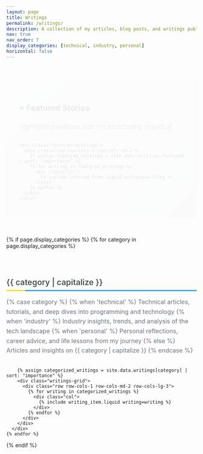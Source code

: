 ```yaml
---
layout: page
title: Writings
permalink: /writings/
description: A collection of my articles, blog posts, and writings published on external platforms like Medium.
nav: true
nav_order: 7
display_categories: [technical, industry, personal]
horizontal: false
---
```


<!-- pages/writings.md - External Writings -->
<div class="writings">
  
  <!-- Featured Writings Section -->
  <div class="featured-section">
    <h2 class="section-title">⭐ Featured Stories</h2>
    <p class="section-description">Highlighted articles that I'm particularly proud of</p>
    
    <div class="featured-writings">
      <div class="row row-cols-1 row-cols-md-2">
        {% assign featured_writings = site.data.writings.featured | sort: "importance" %}
        {% for writing in featured_writings %}
          <div class="col">
            {% include writing_item.liquid writing=writing %}
          </div>
        {% endfor %}
      </div>
    </div>
  </div>

  <!-- Categorized Writings -->
  {% if page.display_categories %}
    {% for category in page.display_categories %}
      <div class="category-section" id="{{ category }}">
        <a href=".#{{ category }}" class="category-anchor">
          <h2 class="category-title">{{ category | capitalize }}</h2>
        </a>
        <p class="category-description">
          {% case category %}
            {% when 'technical' %}
              Technical articles, tutorials, and deep dives into programming and technology
            {% when 'industry' %}
              Industry insights, trends, and analysis of the tech landscape
            {% when 'personal' %}
              Personal reflections, career advice, and life lessons from my journey
            {% else %}
              Articles and insights on {{ category | capitalize }}
          {% endcase %}
        </p>
        
        {% assign categorized_writings = site.data.writings[category] | sort: "importance" %}
        <div class="writings-grid">
          <div class="row row-cols-1 row-cols-md-2 row-cols-lg-3">
            {% for writing in categorized_writings %}
              <div class="col">
                {% include writing_item.liquid writing=writing %}
              </div>
            {% endfor %}
          </div>
        </div>
      </div>
    {% endfor %}
  {% endif %}
</div>

<style>
.writings {
  margin-top: 2rem;
}

.featured-section {
  margin-bottom: 4rem;
  padding: 2rem;
  background: linear-gradient(135deg, #f8f9fa 0%, #e9ecef 100%);
  border-radius: 12px;
  border: 1px solid #dee2e6;
}

.section-title {
  color: #2c3e50;
  margin-bottom: 0.5rem;
  font-weight: 600;
}

.section-description {
  color: #6c757d;
  font-size: 1.1rem;
  margin-bottom: 2rem;
  font-style: italic;
}

.featured-writings {
  margin-top: 1.5rem;
}

.category-section {
  margin-bottom: 4rem;
  padding-top: 2rem;
}

.category-anchor {
  text-decoration: none;
  color: inherit;
}

.category-anchor:hover {
  text-decoration: none;
  color: inherit;
}

.category-title {
  color: #495057;
  margin-bottom: 0.75rem;
  padding-bottom: 0.5rem;
  border-bottom: 3px solid #3498db;
  font-weight: 600;
  position: relative;
}

.category-title::after {
  content: '';
  position: absolute;
  bottom: -3px;
  left: 0;
  width: 50px;
  height: 3px;
  background: #ffd700;
}

.category-description {
  color: #6c757d;
  font-size: 1rem;
  margin-bottom: 2rem;
  line-height: 1.6;
}

.writings-grid {
  margin-top: 1.5rem;
}

/* Smooth scrolling for anchor links */
html {
  scroll-behavior: smooth;
}

/* Responsive adjustments */
@media (max-width: 768px) {
  .featured-section {
    padding: 1.5rem;
    margin-bottom: 3rem;
  }
  
  .category-section {
    margin-bottom: 3rem;
    padding-top: 1.5rem;
  }
  
  .section-title {
    font-size: 1.5rem;
  }
  
  .category-title {
    font-size: 1.5rem;
  }
}

/* Animation for featured section */
.featured-section {
  animation: fadeInUp 0.8s ease-out;
}

@keyframes fadeInUp {
  from {
    opacity: 0;
    transform: translateY(20px);
  }
  to {
    opacity: 1;
    transform: translateY(0);
  }
}

/* Hover effects for category titles */
.category-title:hover::after {
  width: 80px;
  transition: width 0.3s ease;
}
</style>
